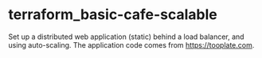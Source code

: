 # terraform_basic-cafe-scalable
Set up a distributed web application (static) behind a load balancer, and using auto-scaling. The application code comes from https://tooplate.com.
